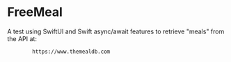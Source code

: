 # FreeMeal



A test using SwiftUI and Swift async/await features to retrieve "meals" from the API at:

            https://www.themealdb.com
